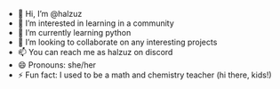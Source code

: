- 👋 Hi, I’m @halzuz
- 👀 I’m interested in learning in a community
- 🌱 I’m currently learning python
- 💞️ I’m looking to collaborate on any interesting projects
- 📫 You can reach me as halzuz on discord
- 😄 Pronouns: she/her
- ⚡ Fun fact: I used to be a math and chemistry teacher (hi there, kids!)

<!---
halzuz/halzuz is a ✨ special ✨ repository because its `README.md` (this file) appears on your GitHub profile.
You can click the Preview link to take a look at your changes.
--->
